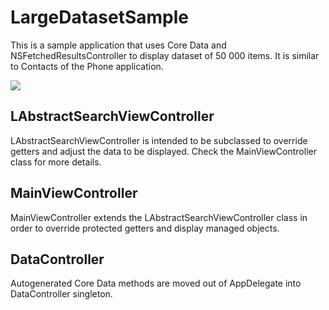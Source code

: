 LargeDatasetSample
==================

This is a sample application that uses Core Data and NSFetchedResultsController to display dataset of 50 000 items. It is similar to Contacts of the Phone application.

[![](http://lukagabric.com/wp-content/uploads/2013/06/LargeDatasetSample.png)](http://lukagabric.com/wp-content/uploads/2013/06/LargeDatasetSample.png)

LAbstractSearchViewController
-----------------------------

LAbstractSearchViewController is intended to be subclassed to override getters and adjust the data to be displayed. Check the MainViewController class for more details.

MainViewController
------------------

MainViewController extends the LAbstractSearchViewController class in order to override protected getters and display managed objects.

DataController
--------------

Autogenerated Core Data methods are moved out of AppDelegate into DataController singleton.
